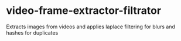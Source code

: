 # video-frame-extractor-filtrator
Extracts images from videos and applies laplace filtering for blurs and hashes for duplicates
